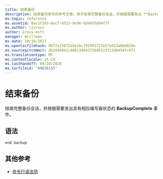 ```yaml
---
title: 结束备份
description: 结束备份命令的参考文章，用于结束完整备份会话，并根据需要发出 **BackupComplete** 事件和相应的编写器状态。
ms.topic: reference
ms.assetid: 8ac1f283-6ecf-4523-8e96-95d435dd4f7f
ms.author: lizross
author: eross-msft
manager: mtillman
ms.date: 10/16/2017
ms.openlocfilehash: 0672a15672a5e1bc791993727e57e923a0b0820e
ms.sourcegitcommit: db2d46842c68813d043738d6523f13d8454fc972
ms.translationtype: MT
ms.contentlocale: zh-CN
ms.lasthandoff: 09/10/2020
ms.locfileid: "89636155"
---
```

# <a name="end-backup"></a>结束备份

结束完整备份会话，并根据需要发出具有相应编写器状态的 **BackupComplete** 事件。

## <a name="syntax"></a>语法

```
end backup
```

## <a name="additional-references"></a>其他参考

- [命令行语法项](command-line-syntax-key.md)
